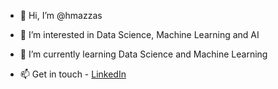 - 👋 Hi, I’m @hmazzas
- 👀 I’m interested in Data Science, Machine Learning and AI
- 🌱 I’m currently learning Data Science and Machine Learning

- 📫 Get in touch - <a href=https://www.linkedin.com/in/higormazza>LinkedIn</a>

<!---
hmazzas/hmazzas is a ✨ special ✨ repository because its `README.md` (this file) appears on your GitHub profile.
You can click the Preview link to take a look at your changes.
--->
